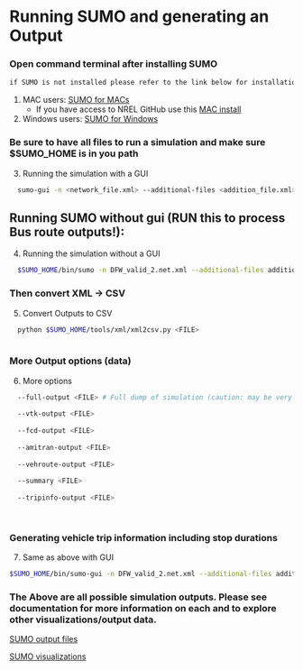 # Running SUMO and generating an Output

### Open command terminal after installing SUMO
```html
if SUMO is not installed please refer to the link below for installation
```
1. MAC users: [SUMO for MACs](https://sumo.dlr.de/docs/Installing/MacOS_Build.html)
      * If you have access to NREL GitHub use this [MAC install](https://github.nrel.gov/jseverin/Sumo/blob/master/README.md)
2. Windows users: [SUMO for Windows](http://sumo.dlr.de/docs/Installing.html)

### Be sure to have all files to run a simulation and make sure $SUMO_HOME is in you path
3. Running the simulation with a GUI
```bash
  sumo-gui -n <network_file.xml> --additional-files <addition_file.xml> -r <trip/route_file.xml> --emission-output <FILE>
```

## Running SUMO without gui (RUN this to process Bus route outputs!):

4. Running the simulation without a GUI
```bash
  $SUMO_HOME/bin/sumo -n DFW_valid_2.net.xml --additional-files additional_custom.xml -r Bus_and_curb_high_Aug-27-19.xml --step-length 0.25 --time-to-teleport 500 --device.emissions.probability 1 --summary summary.xml --tripinfo-output tripout.xml --stop-output stop_output.xml --eager-insert t
```
### Then convert XML -> CSV
5. Convert Outputs to CSV
```bash
  python $SUMO_HOME/tools/xml/xml2csv.py <FILE>
  
```

### More Output options (data)
6. More options
```bash
  --full-output <FILE> # Full dump of simulation (caution: may be very large)
  
  --vtk-output <FILE>
  
  --fcd-output <FILE>
  
  --amitran-output <FILE>
  
  --vehroute-output <FILE> 
  
  --summary <FILE>
  
  --tripinfo-output <FILE>
  
  
```

### Generating vehicle trip information including stop durations 
7. Same as above with GUI
```bash
$SUMO_HOME/bin/sumo-gui -n DFW_valid_2.net.xml --additional-files additional_custom.xml -r Bus_and_curb_high_Aug-27-19.xml --step-length 0.25 --time-to-teleport 500 --device.emissions.probability 1 --summary summary.xml --tripinfo-output tripout.xml --stop-output stop_output.xml --eager-insert t
```

### The Above are all possible simulation outputs. Please see documentation for more information on each and to explore other visualizations/output data.

[SUMO output files](https://sumo.dlr.de/wiki/Simulation/Output)

[SUMO visualizations](https://sumo.dlr.de/wiki/Tools/Visualization)
